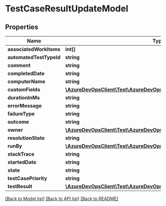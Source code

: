 # TestCaseResultUpdateModel

## Properties
Name | Type | Description | Notes
------------ | ------------- | ------------- | -------------
**associatedWorkItems** | **int[]** |  | [optional] 
**automatedTestTypeId** | **string** |  | [optional] 
**comment** | **string** |  | [optional] 
**completedDate** | **string** |  | [optional] 
**computerName** | **string** |  | [optional] 
**customFields** | [**\AzureDevOpsClient\Test\AzureDevOpsClient\Test\Model\CustomTestField[]**](CustomTestField.md) |  | [optional] 
**durationInMs** | **string** |  | [optional] 
**errorMessage** | **string** |  | [optional] 
**failureType** | **string** |  | [optional] 
**outcome** | **string** |  | [optional] 
**owner** | [**\AzureDevOpsClient\Test\AzureDevOpsClient\Test\Model\IdentityRef**](IdentityRef.md) |  | [optional] 
**resolutionState** | **string** |  | [optional] 
**runBy** | [**\AzureDevOpsClient\Test\AzureDevOpsClient\Test\Model\IdentityRef**](IdentityRef.md) |  | [optional] 
**stackTrace** | **string** |  | [optional] 
**startedDate** | **string** |  | [optional] 
**state** | **string** |  | [optional] 
**testCasePriority** | **string** |  | [optional] 
**testResult** | [**\AzureDevOpsClient\Test\AzureDevOpsClient\Test\Model\ShallowReference**](ShallowReference.md) |  | [optional] 

[[Back to Model list]](../README.md#documentation-for-models) [[Back to API list]](../README.md#documentation-for-api-endpoints) [[Back to README]](../README.md)


